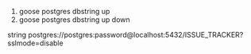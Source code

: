 1. goose postgres dbstring up
2. goose postgres dbstring up down

string postgres://postgres:password@localhost:5432/ISSUE_TRACKER?sslmode=disable
